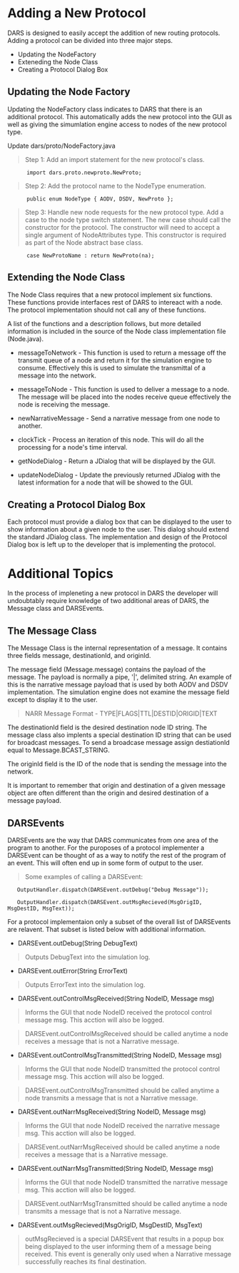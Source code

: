 

# Adding a New Protocol #

DARS is designed to easily accept the addition of new routing protocols.  Adding a protocol can be divided into three major steps.

  * Updating the NodeFactory
  * Exteneding the Node Class
  * Creating a Protocol Dialog Box


## Updating the Node Factory ##

Updating the NodeFactory class indicates to DARS that there is an additional protocol.  This automatically adds the new protocol into the GUI as well as giving the simumlation engine access to nodes of the new protocol type.

Update dars/proto/NodeFactory.java

> Step 1: Add an import statement for the new protocol's class.
```
      import dars.proto.newproto.NewProto;
```
> Step 2: Add the protocol name to the NodeType enumeration.
```
      public enum NodeType { AODV, DSDV, NewProto };
```
> Step 3: Handle new node requests for the new protocol type.  Add a case to the node type switch statement.  The new case should call the constructor for the protocol.  The constructor will need to accept a single argument of NodeAttributes type.  This constructor is required as part of the Node abstract base class.
```
      case NewProtoName : return NewProto(na);
```



## Extending the Node Class ##

The Node Class requires that a new protocol implement six functions.  These functions provide interfaces rest of DARS to intereact with a node. The protocol implementation should not call any of these functions.

A list of the functions and a description follows, but more detailed information is included in the source of the Node class implementation file (Node.java).

  * messageToNetwork - This function is used to return a message off the transmit queue of a node and return it for the simulation engine to consume. Effectively this is used to simulate the transmittal of a message into the network.

  * messageToNode - This function is used to deliver a message to a node. The message will be placed into the nodes receive queue effectively the node is receiving the message.

  * newNarrativeMessage - Send a narrative message from one node to another.

  * clockTick - Process an iteration of this node. This will do all the processing for a node's time interval.

  * getNodeDialog - Return a JDialog that will be displayed by the GUI.

  * updateNodeDialog - Update the previously returned JDialog with the latest information for a node that will be showed to the GUI.



## Creating a Protocol Dialog Box ##

Each protocol must provide a dialog box that can be displayed to the user to show information about a given node to the user.  This dialog should extend the standard JDialog class.  The implementation and design of the Protocol Dialog box is left up to the developer that is implementing the protocol.




# Additional Topics #

In the process of impleneting a new protocol in DARS the developer will undoubtably require knowledge of two additional areas of DARS, the Message class and DARSEvents.

## The Message Class ##

The Message Class is the internal representation of a message.  It contains three fields message, destinationId, and originId.

The message field (Message.message) contains the payload of the message.  The payload is normally a pipe, '|', delimited string.  An example of this is the narrative message payload that is used by both AODV and DSDV implementation.  The simulation engine does not examine the message field except to display it to the user.

> NARR Message Format - TYPE|FLAGS|TTL|DESTID|ORIGID|TEXT

The destinationId field is the desired destination node ID string.  The message class also implents a special destination ID string that can be used for broadcast messages.  To send a broadcase message assign destiationId equal to Message.BCAST\_STRING.

The originId field is the ID of the node that is sending the message into the network.

It is important to remember that origin and destination of a given message object are often different than the origin and desired destination of a message payload.


## DARSEvents ##

DARSEvents are the way that DARS communicates from one area of the program to another.  For the puroposes of a protocol implementer a DARSEvent can be thought of as a way to notify the rest of the program of an event.  This will often end up in some form of output to the user.

> Some examples of calling a DARSEvent:
```
   OutputHandler.dispatch(DARSEvent.outDebug("Debug Message"));

   OutputHandler.dispatch(DARSEvent.outMsgRecieved(MsgOrigID, MsgDestID, MsgText));
```

For a protocol implementaion only a subset of the overall list of DARSEvents are relavent.  That subset is listed below with additional information.

  * DARSEvent.outDebug(String DebugText)

> Outputs DebugText into the simulation log.

  * DARSEvent.outError(String ErrorText)

> Outputs ErrorText into the simulation log.

  * DARSEvent.outControlMsgReceived(String NodeID, Message msg)

> Informs the GUI that node NodeID received the protocol control message msg.  This acction will also be logged.

> DARSEvent.outControlMsgReceived should be called anytime a node receives a message that is not a Narrative message.

  * DARSEvent.outControlMsgTransmitted(String NodeID, Message msg)

> Informs the GUI that node NodeID transmitted the protocol control message msg.  This acction will also be logged.

> DARSEvent.outControlMsgTransmitted should be called anytime a node transmits a message that is not a Narrative message.

  * DARSEvent.outNarrMsgReceived(String NodeID, Message msg)

> Informs the GUI that node NodeID received the narrative message msg.  This acction will also be logged.

> DARSEvent.outNarrMsgReceived should be called anytime a node receives a message that is a Narrative message.

  * DARSEvent.outNarrMsgTransmitted(String NodeID, Message msg)

> Informs the GUI that node NodeID transmitted the narrative message msg.  This acction will also be logged.

> DARSEvent.outNarrMsgTransmitted should be called anytime a node transmits a message that is not a Narrative message.

  * DARSEvent.outMsgRecieved(MsgOrigID, MsgDestID, MsgText)

> outMsgRecieved is a special DARSEvent that results in a popup box being displayed to the user informing them of a message being received.  This event is generally only used when a Narrative message successfully reaches its final destination.